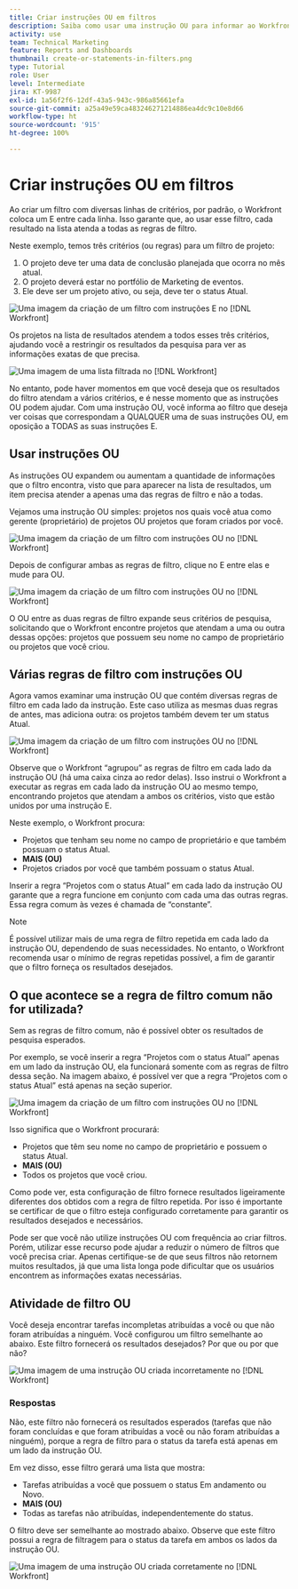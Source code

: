 ```yaml
---
title: Criar instruções OU em filtros
description: Saiba como usar uma instrução OU para informar ao Workfront que você deseja ver isto OU aquilo em seu relatório.
activity: use
team: Technical Marketing
feature: Reports and Dashboards
thumbnail: create-or-statements-in-filters.png
type: Tutorial
role: User
level: Intermediate
jira: KT-9987
exl-id: 1a56f2f6-12df-43a5-943c-986a85661efa
source-git-commit: a25a49e59ca483246271214886ea4dc9c10e8d66
workflow-type: ht
source-wordcount: '915'
ht-degree: 100%

---
```


# Criar instruções OU em filtros

Ao criar um filtro com diversas linhas de critérios, por padrão, o Workfront coloca um E entre cada linha. Isso garante que, ao usar esse filtro, cada resultado na lista atenda a todas as regras de filtro.

Neste exemplo, temos três critérios (ou regras) para um filtro de projeto:

1. O projeto deve ter uma data de conclusão planejada que ocorra no mês atual.
1. O projeto deverá estar no portfólio de Marketing de eventos.
1. Ele deve ser um projeto ativo, ou seja, deve ter o status Atual.

![Uma imagem da criação de um filtro com instruções E no [!DNL Workfront]](assets/or-statement-1.png)

Os projetos na lista de resultados atendem a todos esses três critérios, ajudando você a restringir os resultados da pesquisa para ver as informações exatas de que precisa.

![Uma imagem de uma lista filtrada no [!DNL Workfront]](assets/or-statement-2.png)

No entanto, pode haver momentos em que você deseja que os resultados do filtro atendam a vários critérios, e é nesse momento que as instruções OU podem ajudar. Com uma instrução OU, você informa ao filtro que deseja ver coisas que correspondam a QUALQUER uma de suas instruções OU, em oposição a TODAS as suas instruções E.

## Usar instruções OU

As instruções OU expandem ou aumentam a quantidade de informações que o filtro encontra, visto que para aparecer na lista de resultados, um item precisa atender a apenas uma das regras de filtro e não a todas.

Vejamos uma instrução OU simples: projetos nos quais você atua como gerente (proprietário) de projetos OU projetos que foram criados por você.

![Uma imagem da criação de um filtro com instruções OU no [!DNL Workfront]](assets/or-statement-3.png)

Depois de configurar ambas as regras de filtro, clique no E entre elas e mude para OU.

![Uma imagem da criação de um filtro com instruções OU no [!DNL Workfront]](assets/or-statement-4.png)

O OU entre as duas regras de filtro expande seus critérios de pesquisa, solicitando que o Workfront encontre projetos que atendam a uma ou outra dessas opções: projetos que possuem seu nome no campo de proprietário ou projetos que você criou.

## Várias regras de filtro com instruções OU

Agora vamos examinar uma instrução OU que contém diversas regras de filtro em cada lado da instrução. Este caso utiliza as mesmas duas regras de antes, mas adiciona outra: os projetos também devem ter um status Atual.

![Uma imagem da criação de um filtro com instruções OU no [!DNL Workfront]](assets/or-statement-5.png)

Observe que o Workfront “agrupou” as regras de filtro em cada lado da instrução OU (há uma caixa cinza ao redor delas). Isso instrui o Workfront a executar as regras em cada lado da instrução OU ao mesmo tempo, encontrando projetos que atendam a ambos os critérios, visto que estão unidos por uma instrução E.

Neste exemplo, o Workfront procura:

* Projetos que tenham seu nome no campo de proprietário e que também possuam o status Atual.
* **MAIS (OU)**
* Projetos criados por você que também possuam o status Atual.

Inserir a regra “Projetos com o status Atual” em cada lado da instrução OU garante que a regra funcione em conjunto com cada uma das outras regras. Essa regra comum às vezes é chamada de “constante”.

>[!NOTE]
>
>É possível utilizar mais de uma regra de filtro repetida em cada lado da instrução OU, dependendo de suas necessidades. No entanto, o Workfront recomenda usar o mínimo de regras repetidas possível, a fim de garantir que o filtro forneça os resultados desejados.

## O que acontece se a regra de filtro comum não for utilizada?

Sem as regras de filtro comum, não é possível obter os resultados de pesquisa esperados.

Por exemplo, se você inserir a regra “Projetos com o status Atual” apenas em um lado da instrução OU, ela funcionará somente com as regras de filtro dessa seção. Na imagem abaixo, é possível ver que a regra “Projetos com o status Atual” está apenas na seção superior.

![Uma imagem da criação de um filtro com instruções OU no [!DNL Workfront]](assets/or-statement-6.png)

Isso significa que o Workfront procurará:

* Projetos que têm seu nome no campo de proprietário e possuem o status Atual.
* **MAIS (OU)**
* Todos os projetos que você criou.

Como pode ver, esta configuração de filtro fornece resultados ligeiramente diferentes dos obtidos com a regra de filtro repetida. Por isso é importante se certificar de que o filtro esteja configurado corretamente para garantir os resultados desejados e necessários.

Pode ser que você não utilize instruções OU com frequência ao criar filtros. Porém, utilizar esse recurso pode ajudar a reduzir o número de filtros que você precisa criar. Apenas certifique-se de que seus filtros não retornem muitos resultados, já que uma lista longa pode dificultar que os usuários encontrem as informações exatas necessárias.

## Atividade de filtro OU

Você deseja encontrar tarefas incompletas atribuídas a você ou que não foram atribuídas a ninguém. Você configurou um filtro semelhante ao abaixo. Este filtro fornecerá os resultados desejados? Por que ou por que não?

![Uma imagem de uma instrução OU criada incorretamente no [!DNL Workfront]](assets/or-statement-your-turn-1.png)

### Respostas

Não, este filtro não fornecerá os resultados esperados (tarefas que não foram concluídas e que foram atribuídas a você ou não foram atribuídas a ninguém), porque a regra de filtro para o status da tarefa está apenas em um lado da instrução OU.

Em vez disso, esse filtro gerará uma lista que mostra:

* Tarefas atribuídas a você que possuem o status Em andamento ou Novo.
* **MAIS (OU)**
* Todas as tarefas não atribuídas, independentemente do status.

O filtro deve ser semelhante ao mostrado abaixo. Observe que este filtro possui a regra de filtragem para o status da tarefa em ambos os lados da instrução OU.

![Uma imagem de uma instrução OU criada corretamente no [!DNL Workfront]](assets/or-statement-your-turn-2.png)
